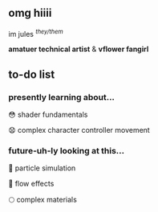 ## omg hiiii
im jules <sup>*they/them*</sup>

**amatuer technical artist** & **vflower fangirl**

## to-do list

### presently learning about...
:flushed: shader fundamentals

:anguished: complex character controller movement

### future-uh-ly looking at this...
:tada: particle simulation

:ocean: flow effects

:full_moon: complex materials

<!--
**julesv13/julesv13** is a ✨ _special_ ✨ repository because its `README.md` (this file) appears on your GitHub profile.

Here are some ideas to get you started:

- 🔭 I’m currently working on ...
- 🌱 I’m currently learning ...
- 👯 I’m looking to collaborate on ...
- 🤔 I’m looking for help with ...
- 💬 Ask me about ...
- 📫 How to reach me: ...
- 😄 Pronouns: ...
- ⚡ Fun fact: ...
-->
